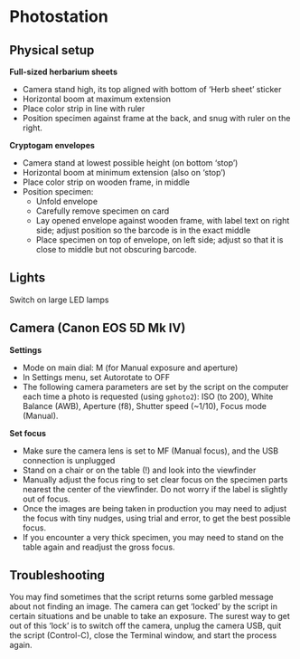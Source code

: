 # Photostation

## Physical setup

**Full-sized herbarium sheets**

 * Camera stand high, its top aligned with bottom of ‘Herb sheet’ sticker
 * Horizontal boom at maximum extension
 * Place color strip in line with ruler
 * Position specimen against frame at the back, and snug with ruler
      on the right.
      
**Cryptogam envelopes**

 * Camera stand at lowest possible height (on bottom ‘stop’)
 * Horizontal boom at minimum extension (also on ‘stop’)
 * Place color strip on wooden frame, in middle
 * Position specimen:
    * Unfold envelope
    * Carefully remove specimen on card
    * Lay opened envelope against wooden frame, with label text on right
      side; adjust position so the barcode is in the exact middle
    * Place specimen on top of envelope, on left side; adjust so
         that it is close to middle but not obscuring barcode.

## Lights

Switch on large LED lamps

## Camera (Canon EOS 5D Mk IV)

**Settings**

 * Mode on main dial: M (for Manual exposure and aperture)
 * In Settings menu, set Autorotate to OFF
 * The following camera parameters are set by the script on the
    computer each time a photo is requested (using `gphoto2`): ISO (to
    200), White Balance (AWB), Aperture (f8), Shutter speed (~1/10),
    Focus mode (Manual).

**Set focus**

 * Make sure the camera lens is set to MF (Manual focus), and the USB
   connection is unplugged
 * Stand on a chair or on the table (!) and look into the viewfinder
 * Manually adjust the focus ring to set clear focus on the specimen
   parts nearest the center of the viewfinder. Do not worry if the
   label is slightly out of focus.
 * Once the images are being taken in production you may need to
   adjust the focus with tiny nudges, using trial and error, to get
   the best possible focus. 
 * If you encounter a very thick specimen, you may need to stand on
   the table again and readjust the gross focus.
 
## Troubleshooting

You may find sometimes that the script returns some garbled message
about not finding an image.  The camera can get ‘locked’ by the script
in certain situations and be unable to take an exposure. The surest
way to get out of this ‘lock’ is to switch off the camera, unplug the
camera USB, quit the script (Control-C), close the Terminal window,
and start the process again.
